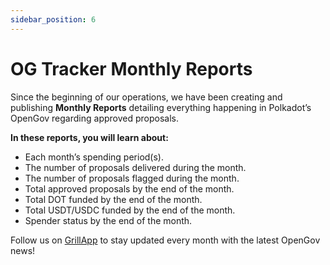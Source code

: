 ```yaml
---
sidebar_position: 6
---
```


# OG Tracker Monthly Reports

Since the beginning of our operations, we have been creating and publishing **Monthly Reports** detailing everything happening in Polkadot’s OpenGov regarding approved proposals.

**In these reports, you will learn about:**
- Each month’s spending period(s).
- The number of proposals delivered during the month.
- The number of proposals flagged during the month.
- Total approved proposals by the end of the month.
- Total DOT funded by the end of the month.
- Total USDT/USDC funded by the end of the month.
- Spender status by the end of the month.

Follow us on [GrillApp](https://grillapp.net/29017) to stay updated every month with the latest OpenGov news!